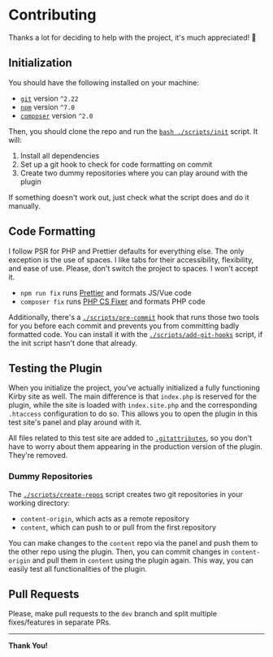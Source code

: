 # Contributing

Thanks a lot for deciding to help with the project, it's much appreciated! 🙏

## Initialization

You should have the following installed on your machine:

- [`git`](https://git-scm.com/) version `^2.22`
- [`npm`](https://www.npmjs.com/) version `^7.0`
- [`composer`](https://getcomposer.org/) version `^2.0`

Then, you should clone the repo and run the [`bash ./scripts/init`](../scripts/init)
script. It will:

1. Install all dependencies
1. Set up a git hook to check for code formatting on commit
1. Create two dummy repositories where you can play around with the plugin

If something doesn't work out, just check what the script does and do it manually.

## Code Formatting

I follow PSR for PHP and Prettier defaults for everything else. The only
exception is the use of spaces. I like tabs for their accessibility,
flexibility, and ease of use. Please, don't switch the project to spaces. I
won't accept it.

- `npm run fix` runs [Prettier](https://github.com/prettier/prettier) and formats JS/Vue code
- `composer fix` runs [PHP CS Fixer](https://github.com/FriendsOfPHP/PHP-CS-Fixer) and formats PHP code

Additionally, there's a [`./scripts/pre-commit`](../scripts/pre-commit) hook
that runs those two tools for you before each commit and prevents you from
committing badly formatted code. You can install it with the
[`./scripts/add-git-hooks`](../scripts/add-git-hooks) script, if the init script
hasn't done that already.

## Testing the Plugin

When you initialize the project, you've actually initialized a fully functioning
Kirby site as well. The main difference is that `index.php` is reserved for the
plugin, while the site is loaded with `index.site.php` and the corresponding
`.htaccess` configuration to do so. This allows you to open the plugin in this
test site's panel and play around with it.

All files related to this test site are added to
[`.gitattributes`](../.gitattributes), so you don't have to worry about them
appearing in the production version of the plugin. They're removed.

### Dummy Repositories

The [`./scripts/create-repos`](../scripts/create-repos) script creates two git
repositories in your working directory:

- `content-origin`, which acts as a remote repository
- `content`, which can push to or pull from the first repository

You can make changes to the `content` repo via the panel and push them to the
other repo using the plugin. Then, you can commit changes in `content-origin`
and pull them in `content` using the plugin again. This way, you can easily test
all functionalities of the plugin.

## Pull Requests

Please, make pull requests to the `dev` branch and split multiple fixes/features
in separate PRs.

---

**Thank You!**
